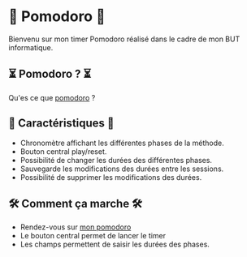 # 🍅 Pomodoro 🍅
Bienvenu sur mon timer Pomodoro réalisé dans le cadre de mon BUT informatique.
## ⏳ Pomodoro ? ⏳
Qu'es ce que [pomodoro](https://www.methode-pomodoro.fr/) ?
## 🌟 Caractéristiques 🌟
- Chronomètre affichant les différentes phases de la méthode.
- Bouton central play/reset.
- Possibilité de changer les durées des différentes phases.
- Sauvegarde les modifications des durées entre les sessions.
- Possibilité de supprimer les modifications des durées.
## 🛠️ Comment ça marche 🛠️
- Rendez-vous sur [mon pomodoro](https://flavienlvt.github.io/Pomodoro/)
- Le bouton central permet de lancer le timer
- Les champs permettent de saisir les durées des phases.
